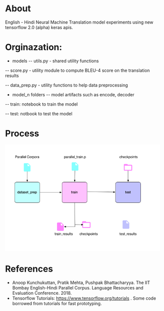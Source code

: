 # About
English - Hindi Neural Machine Translation model experiments using new tensorflow 2.0 (alpha) keras apis.

# Orginazation:
- models
-- utils.py - shared utility functions  

-- score.py - utility module to compute BLEU-4 score on the translation results  

-- data_prep.py - utility functions to help data preprocessing  
- model_n folders
-- model artifacts such as encode, decoder  

-- train: notebook to train the model  

-- test: notbook to test the model  


# Process

![nmt process](nmt_process.png)



# References
* Anoop Kunchukuttan, Pratik Mehta, Pushpak Bhattacharyya. The IIT Bombay English-Hindi Parallel Corpus. Language Resources and Evaluation Conference. 2018.
* Tensorflow Tutorials: https://www.tensorflow.org/tutorials . Some code borrowed from tutorials for fast prototyping.
